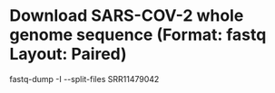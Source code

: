 # Download SARS-COV-2 whole genome sequence (Format: fastq Layout: Paired)

fastq-dump -I --split-files SRR11479042
